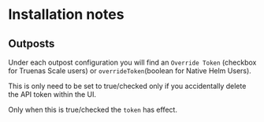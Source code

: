 # Installation notes

## Outposts

Under each outpost configuration you will find an `Override Token` (checkbox for Truenas Scale users)
or `overrideToken`(boolean for Native Helm Users).

This is only need to be set to true/checked only if you accidentally delete the API token within the UI.

Only when this is true/checked the `token` has effect.
